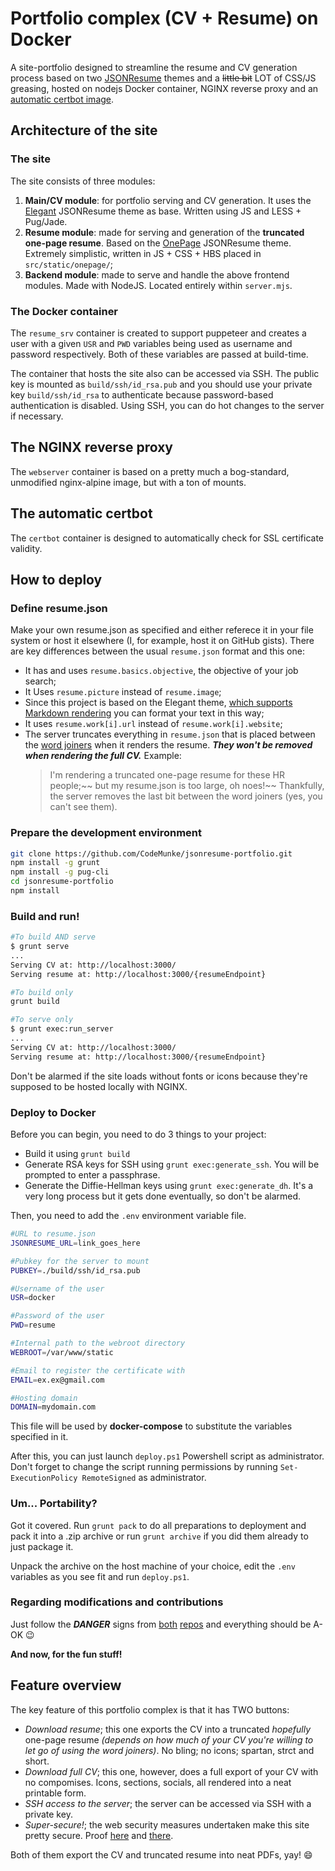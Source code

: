 # Portfolio complex (CV + Resume) on Docker

A site-portfolio designed to streamline the resume and CV generation process based on two [JSONResume](https://jsonresume.org/) themes and a ~~little bit~~ LOT of CSS/JS greasing, hosted on nodejs Docker container, NGINX reverse proxy and an [automatic certbot image](https://github.com/gchan/auto-letsencrypt).

## Architecture of the site

### The site

The site consists of three modules:

1. **Main/CV module**: for portfolio serving and CV generation. It uses the [Elegant](https://github.com/mudassir0909/jsonresume-theme-elegant) JSONResume theme as base. Written using JS and LESS + Pug/Jade.
2. **Resume module**: made for serving and generation of the **truncated one-page resume**. Based on the [OnePage](https://github.com/ainsleyc/jsonresume-theme-onepage) JSONResume theme. Extremely simplistic, written in JS + CSS + HBS placed in `src/static/onepage/`;
3. **Backend module**: made to serve and handle the above frontend modules. Made with NodeJS. Located entirely within `server.mjs`.

### The Docker container

The `resume_srv` container is created to support puppeteer and creates a user with a given `USR` and `PWD` variables being used as username and password respectively. Both of these variables are passed at build-time.

The container that hosts the site also can be accessed via SSH. The public key is mounted as `build/ssh/id_rsa.pub` and you should use your private key `build/ssh/id_rsa` to authenticate because password-based authentication is disabled. Using SSH, you can do hot changes to the server if necessary.

## The NGINX reverse proxy

The `webserver` container is based on a pretty much a bog-standard, unmodified nginx-alpine image, but with a ton of mounts.

## The automatic certbot

The `certbot` container is designed to automatically check for SSL certificate validity.

## How to deploy

### **Define resume.json**

Make your own resume.json as specified and either referece it in your file system or host it elsewhere (I, for example, host it on GitHub gists). There are key differences between the usual `resume.json` format and this one:

* It has and uses `resume.basics.objective`, the objective of your job search;
* It Uses `resume.picture` instead of `resume.image`;
* Since this project is based on the Elegant theme, [which supports Markdown rendering](https://github.com/mudassir0909/jsonresume-theme-elegant#markdown-supported) you can format your text in this way;
* It uses `resume.work[i].url` instead of `resume.work[i].website`;
* The server truncates everything in `resume.json` that is placed between the [word joiners](https://unicode-table.com/en/2060/) when it renders the resume. ***They won't be removed when rendering the full CV.*** Example:
  >I'm rendering a truncated one-page resume for these HR people⁠;~~ but my resume.json is too large, oh noes!⁠~~ Thankfully, the server removes the last bit between the word joiners (yes, you can't see them).

### **Prepare the development environment**

```bash
git clone https://github.com/CodeMunke/jsonresume-portfolio.git
npm install -g grunt
npm install -g pug-cli
cd jsonresume-portfolio
npm install
```

### **Build and run!**

```bash
#To build AND serve
$ grunt serve
...
Serving CV at: http://localhost:3000/
Serving resume at: http://localhost:3000/{resumeEndpoint}

#To build only
grunt build

#To serve only
$ grunt exec:run_server
...
Serving CV at: http://localhost:3000/
Serving resume at: http://localhost:3000/{resumeEndpoint}
```

Don't be alarmed if the site loads without fonts or icons because they're supposed to be hosted locally with NGINX.

### **Deploy to Docker**

Before you can begin, you need to do 3 things to your project:

* Build it using `grunt build`
* Generate RSA keys for SSH using `grunt exec:generate_ssh`. You will be prompted to enter a passphrase.
* Generate the Diffie-Hellman keys using `grunt exec:generate_dh`. It's a very long process but it gets done eventually, so don't be alarmed.

Then, you need to add the `.env` environment variable file.

```bash
#URL to resume.json
JSONRESUME_URL=link_goes_here

#Pubkey for the server to mount
PUBKEY=./build/ssh/id_rsa.pub

#Username of the user
USR=docker

#Password of the user
PWD=resume

#Internal path to the webroot directory
WEBROOT=/var/www/static

#Email to register the certificate with
EMAIL=ex.ex@gmail.com

#Hosting domain
DOMAIN=mydomain.com
```

This file will be used by **docker-compose** to substitute the variables specified in it.

After this, you can just launch `deploy.ps1` Powershell script as administrator. Don't forget to change the script running permissions by running `Set-ExecutionPolicy RemoteSigned` as administrator.

### **Um... Portability?**

Got it covered. Run `grunt pack` to do all preparations to deployment and pack it into a .zip archive or run `grunt archive` if you did them already to just package it.

Unpack the archive on the host machine of your choice, edit the `.env` variables as you see fit and run `deploy.ps1`.

### **Regarding modifications and contributions**

Just follow the ***DANGER*** signs from [both](https://github.com/mudassir0909/jsonresume-theme-elegant#contributing) [repos](https://github.com/ainsleyc/jsonresume-theme-onepage) and everything should be A-OK 😉

**And now, for the fun stuff!**

## Feature overview

The key feature of this portfolio complex is that it has TWO buttons:

* *Download resume*; this one exports the CV into a truncated *hopefully* one-page resume *(depends on how much of your CV you're willing to let go of using the word joiners)*. No bling; no icons; spartan, strct and short.
* *Download full CV*; this one, however, does a full export of your CV with no compomises. Icons, sections, socials, all rendered into a neat printable form.
* *SSH access to the server*; the server can be accessed via SSH with a private key.
* *Super-secure!*; the web security measures undertaken make this site pretty secure. Proof [here](https://www.ssllabs.com/ssltest/analyze.html?d=sda.ddns.net) and [there](https://securityheaders.com/?q=sda.ddns.net&followRedirects=on).

Both of them export the CV and truncated resume into neat PDFs, yay! 😄